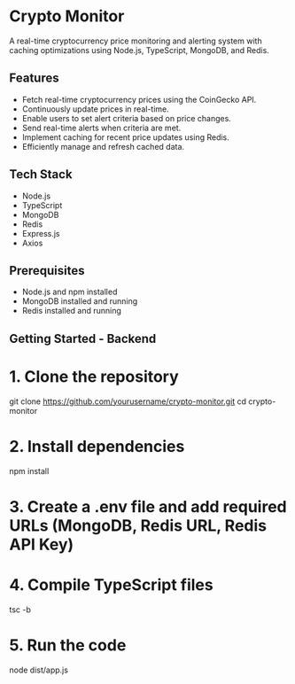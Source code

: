 # Crypto Monitor

A real-time cryptocurrency price monitoring and alerting system with caching optimizations using Node.js, TypeScript, MongoDB, and Redis.

## Features

- Fetch real-time cryptocurrency prices using the CoinGecko API.
- Continuously update prices in real-time.
- Enable users to set alert criteria based on price changes.
- Send real-time alerts when criteria are met.
- Implement caching for recent price updates using Redis.
- Efficiently manage and refresh cached data.

## Tech Stack

- Node.js
- TypeScript
- MongoDB
- Redis
- Express.js
- Axios

## Prerequisites

- Node.js and npm installed
- MongoDB installed and running
- Redis installed and running

## Getting Started - Backend

 # 1. Clone the repository
git clone https://github.com/yourusername/crypto-monitor.git
cd crypto-monitor

# 2. Install dependencies
npm install

# 3. Create a .env file and add required URLs (MongoDB, Redis URL, Redis API Key)

# 4. Compile TypeScript files
tsc -b

# 5. Run the code
node dist/app.js

